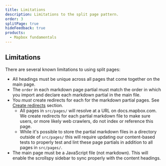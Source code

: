 ```yaml
---
title: Limitations
description: Limitations to the split page pattern.
order: 3
splitPage: true
hideFeedback: true
products:
  - Mapbox fundamentals
---
```


## Limitations

There are several known limitations to using split pages:

- All headings must be unique across all pages that come together on the main page.
- The `order` in each markdown page partial must match the order in which you import and declare each markdown partial in the main file.
- You _must_ create redirects for each for the markdown partial pages. See [Create redirects](#4-create-redirects) section.
  - All pages in `src/pages/` will resolve at a URL on docs.mapbox.com. We create redirects for each partial markdown file to make sure users, or more likely web crawlers, do not index or reference this page.
  - While it's possible to store the partial markdown files in a directory outside of `src/pages/` this will require updating our content-based tests to properly test and lint these page partials in addition to all pages in `src/pages/`.
- The main page must be a JavaScript file (not markdown). This will enable the scrollspy sidebar to sync properly with the content headings.

